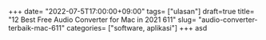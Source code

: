 +++
date= "2022-07-5T17:00:00+09:00"
tags= ["ulasan"]
draft=true
title= "12 Best Free Audio Converter for Mac in 2021        611"
slug= "audio-converter-terbaik-mac-611"
categories= ["software, aplikasi"]
+++
asd
